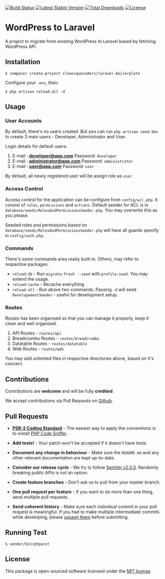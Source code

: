 [![Build Status](https://travis-ci.org/cleaniquecoders/laravel-boilerplate.svg?branch=master)](https://travis-ci.org/cleaniquecoders/laravel-boilerplate) [![Latest Stable Version](https://poser.pugx.org/cleaniquecoders/laravel-boilerplate/v/stable)](https://packagist.org/packages/cleaniquecoders/laravel-boilerplate) [![Total Downloads](https://poser.pugx.org/cleaniquecoders/laravel-boilerplate/downloads)](https://packagist.org/packages/cleaniquecoders/laravel-boilerplate) [![License](https://poser.pugx.org/cleaniquecoders/laravel-boilerplate/license)](https://packagist.org/packages/cleaniquecoders/laravel-boilerplate)

# WordPress to Laravel

A project to migrate from existing WordPress to Laravel based by fetching WordPress API.

## Installation

```
$ composer create-project cleaniquecoders/laravel-boilerplate
```

Configure your `.env`, then:

```
$ php artisan reload:all -d
```

## Usage

### User Accounts

By default, there's no users created. But you can run `php artisan seed:dev` to create 3 main users - Developer, Administrator and User.

Login details for default users:

1. E-mail : **developer@app.com** Password: `developer`
2. E-mail : **administrator@app.com** Password: `administrator`
3. E-mail : **user@app.com** Password: `user`

By default, all newly registered user will be assign role as `user`.

### Access Control

Access control for the application can be configure from `config/acl.php`. It consist of `roles`, `permissions` and `actions`. Default seeder for ACL is in `database/seeds/RolesAndPermissionsSeeder.php`. You may overwrite this as you please.

Seeded roles and permissions based on `database/seeds/RolesAndPermissionsSeeder.php` will have all guards specify in `config/auth.php`.

### Commands

There's some commands area ready built-in. Others, may refer to respective packages.

- `reload:db` - Run `migrate:fresh --seed` with `profile:seed`. You may extend the usage.
- `reload:cache` - Recache everything
- `reload:all` - Run above two commands. Passing `-d` will seed `DevelopementSeeder` - useful for development setup.

### Routes

Routes has been organised so that you can manage it properly, keep it clean and well organised.

1. API Routes - `routes/api`
2. Breadcrumbs Routes - `routes/breadcrumbs`
3. Datatable Routes - `routes/datatable`
4. Web Routes - `routes/web`

You may add unlimited files in respective directories above, based on it's concern.

## Contributions

Contributions are **welcome** and will be fully **credited**.

We accept contributions via Pull Requests on [Github](https://github.com/spatie/laravel-permission).

## Pull Requests

- **[PSR-2 Coding Standard](https://github.com/php-fig/fig-standards/blob/master/accepted/PSR-2-coding-style-guide.md)** - The easiest way to apply the conventions is to install [PHP Code Sniffer](http://pear.php.net/package/PHP_CodeSniffer).

- **Add tests!** - Your patch won't be accepted if it doesn't have tests.

- **Document any change in behaviour** - Make sure the `README.md` and any other relevant documentation are kept up-to-date.

- **Consider our release cycle** - We try to follow [SemVer v2.0.0](http://semver.org/). Randomly breaking public APIs is not an option.

- **Create feature branches** - Don't ask us to pull from your master branch.

- **One pull request per feature** - If you want to do more than one thing, send multiple pull requests.

- **Send coherent history** - Make sure each individual commit in your pull request is meaningful. If you had to make multiple intermediate commits while developing, please [squash them](http://www.git-scm.com/book/en/v2/Git-Tools-Rewriting-History#Changing-Multiple-Commit-Messages) before submitting.

## Running Test

```
$ vendor/bin/phpunit
```

## License

This package is open-sourced software licensed under the [MIT license](http://opensource.org/licenses/MIT).
